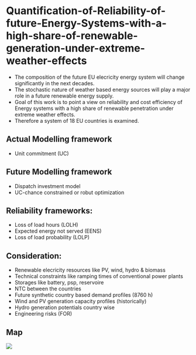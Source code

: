 # Quantification-of-Reliability-of-future-Energy-Systems-with-a-high-share-of-renewable-generation-under-extreme-weather-effects

* The composition of the future EU elecricity energy system will change significantly in the next decades.
* The stochastic nature of weather based energy sources will play a major role in a future renewable energy supply. 
* Goal of this work is to point a view on reliability and cost efficiency of Energy systems with a high share of renewable penetration under extreme weather effects.
* Therefore a system of 18 EU countries is examined. 


## Actual Modelling framework
- Unit commitment  (UC)

## Future Modelling framework
- Dispatch investment model
- UC-chance constrained or robut optimization

## Reliability frameworks:
- Loss of load hours (LOLH)
- Expected energy not served (EENS)
- Loss of load probability (LOLP)

## Consideration: 
- Renewable elecricity resources like PV, wind, hydro & biomass
- Technical constraints like ramping times of conventional power plants
- Storages like battery, psp, reservoire
- NTC between the countries
- Future synthetic country based demand profiles (8760 h)
- Wind and PV generation capacity profiles (historically)
- Hydro generation potentials country wise
- Engineering risks (FOR)


## Map 
![](https://github.com/bernemax/Quant.-Reliability-Energy-Systems/blob/main/NTC_node_model/Pictures/Europe18.png)



